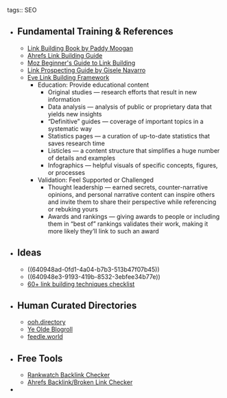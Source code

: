tags:: SEO

- ## Fundamental Training & References
	- [Link Building Book by Paddy Moogan](https://aira.net/link-building-book/)
	- [Ahrefs Link Building Guide](https://ahrefs.com/blog/link-building/)
	- [Moz Beginner's Guide to Link Building](https://moz.com/beginners-guide-to-link-building)
	- [Link Prospecting Guide by Gisele Navarro](https://neomam.com/blog/link-prospecting)
	- [Eve Link Building Framework](https://www.animalz.co/blog/the-eve-framework-of-content-led-link-building)
		- Education: Provide educational content
			- Original studies — research efforts that result in new information
			- Data analysis — analysis of public or proprietary data that yields new insights
			- “Definitive” guides — coverage of important topics in a systematic way
			- Statistics pages — a curation of up-to-date statistics that saves research time
			- Listicles — a content structure that simplifies a huge number of details and examples
			- Infographics — helpful visuals of specific concepts, figures, or processes
		- Validation: Feel Supported or Challenged
			- Thought leadership — earned secrets, counter-narrative opinions, and personal narrative content can inspire others and invite them to share their perspective while referencing or rebuking yours
			- Awards and rankings — giving awards to people or including them in “best of” rankings validates their work, making it more likely they’ll link to such an award
- ## Ideas
	- ((640948ad-0fd1-4a04-b7b3-513b47f07b45))
	- ((640948e3-9193-419b-8532-3ebfee34b77e))
	- [60+ link building techniques checklist](https://mangools.com/blog/link-building-techniques-checklist/)
- ## Human Curated Directories
	- [ooh.directory](https://ooh.directory/)
	- [Ye Olde Blogroll](https://blogroll.org/)
	- [feedle.world](https://feedle.world/)
- ## Free Tools
	- [Rankwatch Backlink Checker](https://www.rankwatch.com/en/backlinks/)
	- [Ahrefs Backlink/Broken Link Checker](https://ahrefs.com/broken-link-checker)
-